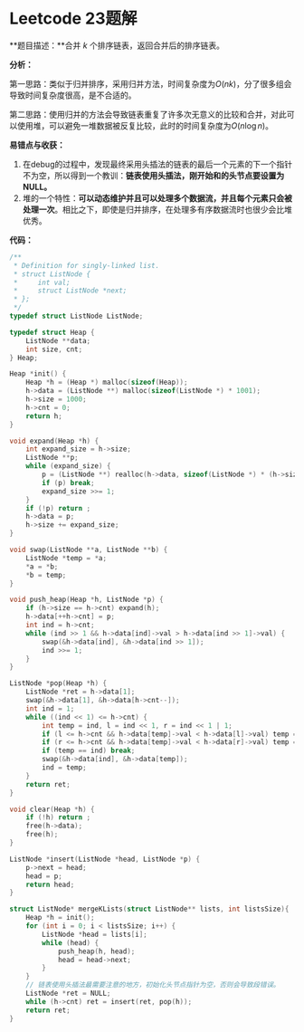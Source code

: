 # Leetcode 23题解

**题目描述：**合并 *k* 个排序链表，返回合并后的排序链表。

**分析：**

第一思路：类似于归并排序，采用归并方法，时间复杂度为$O(nk)$，分了很多组会导致时间复杂度很高，是不合适的。

第二思路：使用归并的方法会导致链表重复了许多次无意义的比较和合并，对此可以使用堆，可以避免一堆数据被反复比较，此时的时间复杂度为$O(n\log{n})$。

**易错点与收获：**

1. 在debug的过程中，发现最终采用头插法的链表的最后一个元素的下一个指针不为空，所以得到一个教训：**链表使用头插法，刚开始和的头节点要设置为NULL。**
2. 堆的一个特性：**可以动态维护并且可以处理多个数据流，并且每个元素只会被处理一次**。相比之下，即使是归并排序，在处理多有序数据流时也很少会比堆优秀。

**代码：**

```c++
/**
 * Definition for singly-linked list.
 * struct ListNode {
 *     int val;
 *     struct ListNode *next;
 * };
 */
typedef struct ListNode ListNode; 

typedef struct Heap {
    ListNode **data;
    int size, cnt;
} Heap;

Heap *init() {
    Heap *h = (Heap *) malloc(sizeof(Heap));
    h->data = (ListNode **) malloc(sizeof(ListNode *) * 1001);
    h->size = 1000;
    h->cnt = 0;
    return h;
}

void expand(Heap *h) {
    int expand_size = h->size;
    ListNode **p;
    while (expand_size) {
        p = (ListNode **) realloc(h->data, sizeof(ListNode *) * (h->size + expand_size + 5));
        if (p) break;
        expand_size >>= 1;
    }
    if (!p) return ;
    h->data = p;
    h->size += expand_size;
}

void swap(ListNode **a, ListNode **b) {
    ListNode *temp = *a;
    *a = *b;
    *b = temp;
}

void push_heap(Heap *h, ListNode *p) {
    if (h->size == h->cnt) expand(h);
    h->data[++h->cnt] = p;
    int ind = h->cnt;
    while (ind >> 1 && h->data[ind]->val > h->data[ind >> 1]->val) {
        swap(&h->data[ind], &h->data[ind >> 1]);
        ind >>= 1;
    }
}

ListNode *pop(Heap *h) {
    ListNode *ret = h->data[1];
    swap(&h->data[1], &h->data[h->cnt--]);
    int ind = 1;
    while ((ind << 1) <= h->cnt) {
        int temp = ind, l = ind << 1, r = ind << 1 | 1;
        if (l <= h->cnt && h->data[temp]->val < h->data[l]->val) temp = l;
        if (r <= h->cnt && h->data[temp]->val < h->data[r]->val) temp = r;
        if (temp == ind) break;
        swap(&h->data[ind], &h->data[temp]);
        ind = temp;
    }
    return ret;
}

void clear(Heap *h) {
    if (!h) return ;
    free(h->data);
    free(h);
}

ListNode *insert(ListNode *head, ListNode *p) {
    p->next = head;
    head = p;
    return head;
}

struct ListNode* mergeKLists(struct ListNode** lists, int listsSize){
    Heap *h = init();
    for (int i = 0; i < listsSize; i++) {
        ListNode *head = lists[i];
        while (head) {
            push_heap(h, head);
            head = head->next;
        }
    }
    // 链表使用头插法最需要注意的地方，初始化头节点指针为空，否则会导致段错误。
    ListNode *ret = NULL;
    while (h->cnt) ret = insert(ret, pop(h));
    return ret;
}
```

